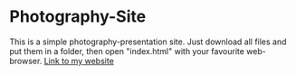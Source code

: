 # Photography-Site
This is a simple photography-presentation site.
Just download all files and put them in a folder, then open "index.html" with your favourite web-browser.
[Link to my website](https://trapq3du-photography-site.netlify.app)

